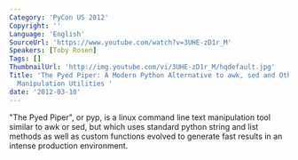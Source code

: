```yaml
---
Category: 'PyCon US 2012'
Copyright: ''
Language: 'English'
SourceUrl: 'https://www.youtube.com/watch?v=3UHE-zD1r_M'
Speakers: [Toby Rosen]
Tags: []
ThumbnailUrl: 'http://img.youtube.com/vi/3UHE-zD1r_M/hqdefault.jpg'
Title: 'The Pyed Piper: A Modern Python Alternative to awk, sed and Other Unix Text
  Manipulation Utilities '
date: '2012-03-10'
---
```

"The Pyed Piper", or pyp, is a linux command line text manipulation tool
similar to awk or sed, but which uses standard python string and list methods
as well as custom functions evolved to generate fast results in an intense
production environment.


